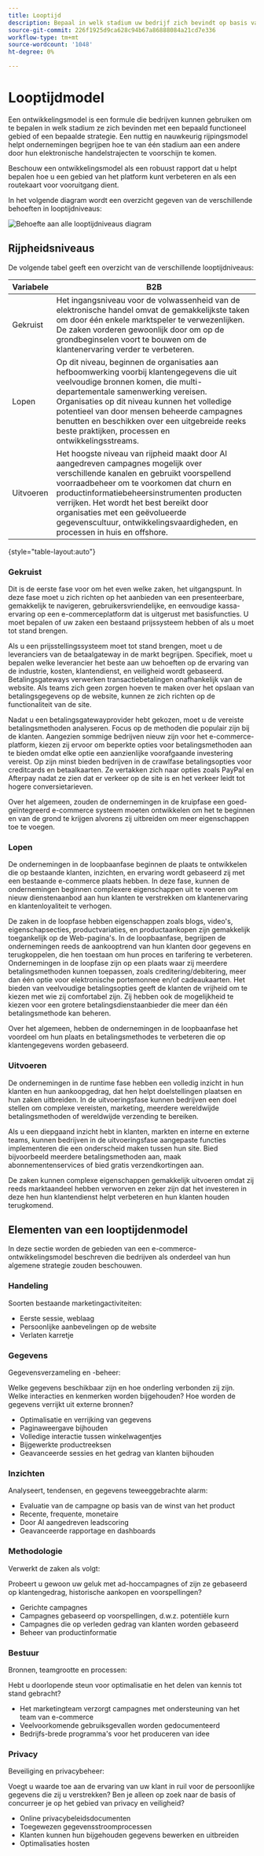 ```yaml
---
title: Looptijd
description: Bepaal in welk stadium uw bedrijf zich bevindt op basis van dit ontwikkelingsmodel.
source-git-commit: 226f1925d9ca628c94b67a86888084a21cd7e336
workflow-type: tm+mt
source-wordcount: '1048'
ht-degree: 0%

---
```



# Looptijdmodel

Een ontwikkelingsmodel is een formule die bedrijven kunnen gebruiken om te bepalen in welk stadium ze zich bevinden met een bepaald functioneel gebied of een bepaalde strategie. Een nuttig en nauwkeurig rijpingsmodel helpt ondernemingen begrijpen hoe te van één stadium aan een andere door hun elektronische handelstrajecten te voorschijn te komen.

Beschouw een ontwikkelingsmodel als een robuust rapport dat u helpt bepalen hoe u een gebied van het platform kunt verbeteren en als een routekaart voor vooruitgang dient.

In het volgende diagram wordt een overzicht gegeven van de verschillende behoeften in looptijdniveaus:

![Behoefte aan alle looptijdniveaus diagram](../../assets/playbooks/maturity-levels.png)

## Rijpheidsniveaus

De volgende tabel geeft een overzicht van de verschillende looptijdniveaus:

| Variabele | B2B |
-----------|----------|
| Gekruist | Het ingangsniveau voor de volwassenheid van de elektronische handel omvat de gemakkelijkste taken om door één enkele marktspeler te verwezenlijken. De zaken vorderen gewoonlijk door om op de grondbeginselen voort te bouwen om de klantenervaring verder te verbeteren. |
| Lopen | Op dit niveau, beginnen de organisaties aan hefboomwerking voorbij klantengegevens die uit veelvoudige bronnen komen, die multi-departementale samenwerking vereisen.  Organisaties op dit niveau kunnen het volledige potentieel van door mensen beheerde campagnes benutten en beschikken over een uitgebreide reeks beste praktijken, processen en ontwikkelingsstreams. |
| Uitvoeren | Het hoogste niveau van rijpheid maakt door AI aangedreven campagnes mogelijk over verschillende kanalen en gebruikt voorspellend voorraadbeheer om te voorkomen dat churn en productinformatiebeheersinstrumenten producten verrijken. Het wordt het best bereikt door organisaties met een geëvolueerde gegevenscultuur, ontwikkelingsvaardigheden, en processen in huis en offshore. |

{style=&quot;table-layout:auto&quot;}

### Gekruist

Dit is de eerste fase voor om het even welke zaken, het uitgangspunt. In deze fase moet u zich richten op het aanbieden van een presenteerbare, gemakkelijk te navigeren, gebruikersvriendelijke, en eenvoudige kassa-ervaring op een e-commerceplatform dat is uitgerust met basisfuncties. U moet bepalen of uw zaken een bestaand prijssysteem hebben of als u moet tot stand brengen.

Als u een prijsstellingssysteem moet tot stand brengen, moet u de leveranciers van de betaalgateway in de markt begrijpen. Specifiek, moet u bepalen welke leverancier het beste aan uw behoeften op de ervaring van de industrie, kosten, klantendienst, en veiligheid wordt gebaseerd. Betalingsgateways verwerken transactiebetalingen onafhankelijk van de website. Als teams zich geen zorgen hoeven te maken over het opslaan van betalingsgegevens op de website, kunnen ze zich richten op de functionaliteit van de site.

Nadat u een betalingsgatewayprovider hebt gekozen, moet u de vereiste betalingsmethoden analyseren. Focus op de methoden die populair zijn bij de klanten. Aangezien sommige bedrijven nieuw zijn voor het e-commerce-platform, kiezen zij ervoor om beperkte opties voor betalingsmethoden aan te bieden omdat elke optie een aanzienlijke voorafgaande investering vereist. Op zijn minst bieden bedrijven in de crawlfase betalingsopties voor creditcards en betaalkaarten. Ze vertakken zich naar opties zoals PayPal en Afterpay nadat ze zien dat er verkeer op de site is en het verkeer leidt tot hogere conversietarieven.

Over het algemeen, zouden de ondernemingen in de kruipfase een goed-geïntegreerd e-commerce systeem moeten ontwikkelen om het te beginnen en van de grond te krijgen alvorens zij uitbreiden om meer eigenschappen toe te voegen.

### Lopen

De ondernemingen in de loopbaanfase beginnen de plaats te ontwikkelen die op bestaande klanten, inzichten, en ervaring wordt gebaseerd zij met een bestaande e-commerce plaats hebben. In deze fase, kunnen de ondernemingen beginnen complexere eigenschappen uit te voeren om nieuw dienstenaanbod aan hun klanten te verstrekken om klantenervaring en klantenloyaliteit te verhogen.

De zaken in de loopfase hebben eigenschappen zoals blogs, video&#39;s, eigenschapsecties, productvariaties, en productaankopen zijn gemakkelijk toegankelijk op de Web-pagina&#39;s. In de loopbaanfase, begrijpen de ondernemingen reeds de aankooptrend van hun klanten door gegevens en terugkoppelen, die hen toestaan om hun proces en tarifering te verbeteren. Ondernemingen in de loopfase zijn op een plaats waar zij meerdere betalingsmethoden kunnen toepassen, zoals creditering/debitering, meer dan één optie voor elektronische portemonnee en/of cadeaukaarten. Het bieden van veelvoudige betalingsopties geeft de klanten de vrijheid om te kiezen met wie zij comfortabel zijn. Zij hebben ook de mogelijkheid te kiezen voor een grotere betalingsdienstaanbieder die meer dan één betalingsmethode kan beheren.

Over het algemeen, hebben de ondernemingen in de loopbaanfase het voordeel om hun plaats en betalingsmethodes te verbeteren die op klantengegevens worden gebaseerd.

### Uitvoeren

De ondernemingen in de runtime fase hebben een volledig inzicht in hun klanten en hun aankoopgedrag, dat hen helpt doelstellingen plaatsen en hun zaken uitbreiden. In de uitvoeringsfase kunnen bedrijven een doel stellen om complexe vereisten, marketing, meerdere wereldwijde betalingsmethoden of wereldwijde verzending te bereiken.

Als u een diepgaand inzicht hebt in klanten, markten en interne en externe teams, kunnen bedrijven in de uitvoeringsfase aangepaste functies implementeren die een onderscheid maken tussen hun site. Bied bijvoorbeeld meerdere betalingsmethoden aan, maak abonnementenservices of bied gratis verzendkortingen aan.

De zaken kunnen complexe eigenschappen gemakkelijk uitvoeren omdat zij reeds marktaandeel hebben verworven en zeker zijn dat het investeren in deze hen hun klantendienst helpt verbeteren en hun klanten houden terugkomend.

## Elementen van een looptijdenmodel

In deze sectie worden de gebieden van een e-commerce-ontwikkelingsmodel beschreven die bedrijven als onderdeel van hun algemene strategie zouden beschouwen.

### Handeling

Soorten bestaande marketingactiviteiten:

- Eerste sessie, weblaag
- Persoonlijke aanbevelingen op de website
- Verlaten karretje

### Gegevens

Gegevensverzameling en -beheer:

Welke gegevens beschikbaar zijn en hoe onderling verbonden zij zijn. Welke interacties en kenmerken worden bijgehouden? Hoe worden de gegevens verrijkt uit externe bronnen?

- Optimalisatie en verrijking van gegevens
- Paginaweergave bijhouden
- Volledige interactie tussen winkelwagentjes
- Bijgewerkte productreeksen
- Geavanceerde sessies en het gedrag van klanten bijhouden

### Inzichten

Analyseert, tendensen, en gegevens teweeggebrachte alarm:

- Evaluatie van de campagne op basis van de winst van het product
- Recente, frequente, monetaire
- Door AI aangedreven leadscoring
- Geavanceerde rapportage en dashboards

### Methodologie

Verwerkt de zaken als volgt:

Probeert u gewoon uw geluk met ad-hoccampagnes of zijn ze gebaseerd op klantengedrag, historische aankopen en voorspellingen?

- Gerichte campagnes
- Campagnes gebaseerd op voorspellingen, d.w.z. potentiële kurn
- Campagnes die op verleden gedrag van klanten worden gebaseerd
- Beheer van productinformatie

### Bestuur

Bronnen, teamgrootte en processen:

Hebt u doorlopende steun voor optimalisatie en het delen van kennis tot stand gebracht?

- Het marketingteam verzorgt campagnes met ondersteuning van het team van e-commerce
- Veelvoorkomende gebruiksgevallen worden gedocumenteerd
- Bedrijfs-brede programma&#39;s voor het produceren van idee

### Privacy

Beveiliging en privacybeheer:

Voegt u waarde toe aan de ervaring van uw klant in ruil voor de persoonlijke gegevens die zij u verstrekken? Ben je alleen op zoek naar de basis of concurreer je op het gebied van privacy en veiligheid?

- Online privacybeleidsdocumenten
- Toegewezen gegevensstroomprocessen
- Klanten kunnen hun bijgehouden gegevens bewerken en uitbreiden
- Optimalisaties hosten

